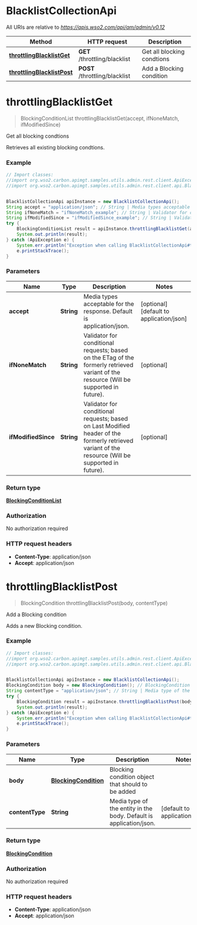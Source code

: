 # BlacklistCollectionApi

All URIs are relative to *https://apis.wso2.com/api/am/admin/v0.12*

Method | HTTP request | Description
------------- | ------------- | -------------
[**throttlingBlacklistGet**](BlacklistCollectionApi.md#throttlingBlacklistGet) | **GET** /throttling/blacklist | Get all blocking condtions
[**throttlingBlacklistPost**](BlacklistCollectionApi.md#throttlingBlacklistPost) | **POST** /throttling/blacklist | Add a Blocking condition


<a name="throttlingBlacklistGet"></a>
# **throttlingBlacklistGet**
> BlockingConditionList throttlingBlacklistGet(accept, ifNoneMatch, ifModifiedSince)

Get all blocking condtions

Retrieves all existing blocking condtions. 

### Example
```java
// Import classes:
//import org.wso2.carbon.apimgt.samples.utils.admin.rest.client.ApiException;
//import org.wso2.carbon.apimgt.samples.utils.admin.rest.client.api.BlacklistCollectionApi;


BlacklistCollectionApi apiInstance = new BlacklistCollectionApi();
String accept = "application/json"; // String | Media types acceptable for the response. Default is application/json. 
String ifNoneMatch = "ifNoneMatch_example"; // String | Validator for conditional requests; based on the ETag of the formerly retrieved variant of the resource (Will be supported in future). 
String ifModifiedSince = "ifModifiedSince_example"; // String | Validator for conditional requests; based on Last Modified header of the formerly retrieved variant of the resource (Will be supported in future). 
try {
    BlockingConditionList result = apiInstance.throttlingBlacklistGet(accept, ifNoneMatch, ifModifiedSince);
    System.out.println(result);
} catch (ApiException e) {
    System.err.println("Exception when calling BlacklistCollectionApi#throttlingBlacklistGet");
    e.printStackTrace();
}
```

### Parameters

Name | Type | Description  | Notes
------------- | ------------- | ------------- | -------------
 **accept** | **String**| Media types acceptable for the response. Default is application/json.  | [optional] [default to application/json]
 **ifNoneMatch** | **String**| Validator for conditional requests; based on the ETag of the formerly retrieved variant of the resource (Will be supported in future).  | [optional]
 **ifModifiedSince** | **String**| Validator for conditional requests; based on Last Modified header of the formerly retrieved variant of the resource (Will be supported in future).  | [optional]

### Return type

[**BlockingConditionList**](BlockingConditionList.md)

### Authorization

No authorization required

### HTTP request headers

 - **Content-Type**: application/json
 - **Accept**: application/json

<a name="throttlingBlacklistPost"></a>
# **throttlingBlacklistPost**
> BlockingCondition throttlingBlacklistPost(body, contentType)

Add a Blocking condition

Adds a new Blocking condition. 

### Example
```java
// Import classes:
//import org.wso2.carbon.apimgt.samples.utils.admin.rest.client.ApiException;
//import org.wso2.carbon.apimgt.samples.utils.admin.rest.client.api.BlacklistCollectionApi;


BlacklistCollectionApi apiInstance = new BlacklistCollectionApi();
BlockingCondition body = new BlockingCondition(); // BlockingCondition | Blocking condition object that should to be added 
String contentType = "application/json"; // String | Media type of the entity in the body. Default is application/json. 
try {
    BlockingCondition result = apiInstance.throttlingBlacklistPost(body, contentType);
    System.out.println(result);
} catch (ApiException e) {
    System.err.println("Exception when calling BlacklistCollectionApi#throttlingBlacklistPost");
    e.printStackTrace();
}
```

### Parameters

Name | Type | Description  | Notes
------------- | ------------- | ------------- | -------------
 **body** | [**BlockingCondition**](BlockingCondition.md)| Blocking condition object that should to be added  |
 **contentType** | **String**| Media type of the entity in the body. Default is application/json.  | [default to application/json]

### Return type

[**BlockingCondition**](BlockingCondition.md)

### Authorization

No authorization required

### HTTP request headers

 - **Content-Type**: application/json
 - **Accept**: application/json

